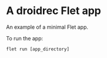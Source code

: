 # A droidrec Flet app

An example of a minimal Flet app.

To run the app:

```
flet run [app_directory]
```